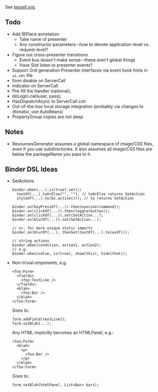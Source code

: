 
See [tessell.org](http://www.tessell.org).

Todo
----

* Add @Place annotation
  * Take name of presenter
  * Any constructor parameters--how to denote application-level vs. request-level?
* Figure out cross-presenter transitions
  * Event bus doesn't make sense--these aren't global things
  * Have Slot listen to presenter events?
* Support 2nd generation Presenter interfaces via event hook hints in `ui.xml` file
* form disable on ServerCall
* indicator on ServerCall
* Pre-fill the handler (optional);
* doLogin.call(user, pass);
* HasDispatchAsync to ServerCall cstr
* Out-of-the-box local storage integration (probably via changes to dtonator, use AutoBeans)
* PropertyGroup copies are not deep

Notes
-----

* ResourcesGenerator assumes a global namespace of image/CSS files, even if you use subdirectories. It also assumes all image/CSS files are below the packageName you pass to it.

Binder DSL Ideas
----------------

* SetActions

      binder.when(...).is(true).set(//
        textOf(...).toOrElse("", ""), // toOrElse returns SetAction
        styleOf(...).to(bz.active())); // to returns SetAction

      binder.on(keyPressOf(...)).then(execute(command));
      binder.on(clickOf(...)).then(toggle(button));
      binder.on(clickOf(...)).set(SetAction...);
      binder.on(blurOf(...)).set(SetAction...);

      // or, for more unique static imports
      binder.on(blurOf(...), thenSet(textOf(...).to(asdf)));

      // string actions
      binder.when(condition, action1, action2);
      // e.g.
      binder.when(value, is(true), show(this), hide(that));

* Non-trivial omponents, e.g.

      <foo:Form>
        <fields>
          <foo:TextLine />
        </fields>
        <blah>
          <foo:Bar />
        </blah>
      </foo:Form>

  Goes to:

      form.addField(textLine1);
      form.setBlah(...);

  Any HTML implicitly becomes an HTMLPanel, e.g.:

      <foo:Form>
        <blah>
          <p>
            <foo:Bar />
          </p>
        </blah>
      </foo:Form>

  Goes to:

      form.setBlah(htmlPanel, List<Bar> bars);

